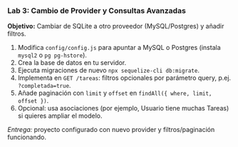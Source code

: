 ### Lab 3: Cambio de Provider y Consultas Avanzadas

**Objetivo:** Cambiar de SQLite a otro proveedor (MySQL/Postgres) y añadir filtros.

1. Modifica `config/config.js` para apuntar a MySQL o Postgres (instala `mysql2` o `pg pg-hstore`).
2. Crea la base de datos en tu servidor.
3. Ejecuta migraciones de nuevo `npx sequelize-cli db:migrate`.
4. Implementa en `GET /tareas`: filtros opcionales por parámetro query, p.ej. `?completada=true`.
5. Añade paginación con `limit` y `offset` en `findAll({ where, limit, offset })`.
6. Opcional: usa asociaciones (por ejemplo, Usuario tiene muchas Tareas) si quieres ampliar el modelo.

*Entrega:* proyecto configurado con nuevo provider y filtros/paginación funcionando.
